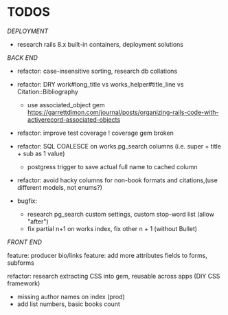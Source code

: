 # TODOS

*DEPLOYMENT*
* research rails 8.x built-in containers, deployment solutions

*BACK END*
* refactor: case-insensitive sorting, research db collations
* refactor: DRY work#long_title vs works_helper#title_line vs Citation::Bibliography
  * use associated_object gem https://garrettdimon.com/journal/posts/organizing-rails-code-with-activerecord-associated-objects
* refactor: improve test coverage
  ! coverage gem broken
* refactor: SQL COALESCE on works.pg_search columns (i.e. super + title + sub as 1 value)
  * postgress trigger to save actual full name to cached column
* refactor: avoid hacky columns for non-book formats and citations,(use different models, not enums?)

* bugfix:
  * research pg_search custom settings, custom stop-word list (allow "after")
  * fix partial n+1 on works index, fix other n + 1 (without Bullet)

*FRONT END*

feature: producer bio/links
feature: add more attributes fields to forms, subforms

refactor: research extracting CSS into gem, reusable across apps (DIY CSS framework)

- missing author names on index (prod)
- add list numbers, basic books count